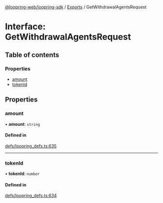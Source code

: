 [@loopring-web/loopring-sdk](../README.md) / [Exports](../modules.md) / GetWithdrawalAgentsRequest

# Interface: GetWithdrawalAgentsRequest

## Table of contents

### Properties

- [amount](GetWithdrawalAgentsRequest.md#amount)
- [tokenId](GetWithdrawalAgentsRequest.md#tokenid)

## Properties

### amount

• **amount**: `string`

#### Defined in

[defs/loopring_defs.ts:635](https://github.com/Loopring/loopring_sdk/blob/f91f904/src/defs/loopring_defs.ts#L635)

___

### tokenId

• **tokenId**: `number`

#### Defined in

[defs/loopring_defs.ts:634](https://github.com/Loopring/loopring_sdk/blob/f91f904/src/defs/loopring_defs.ts#L634)
